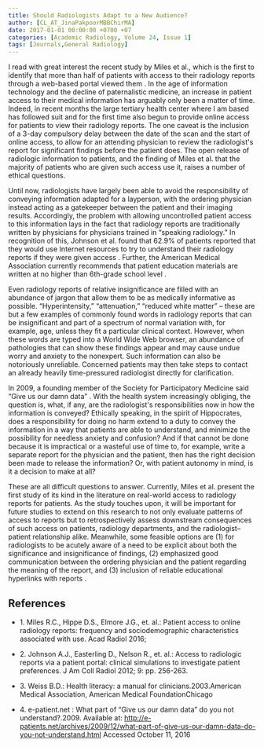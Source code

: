 ```yaml
---
title: Should Radiologists Adapt to a New Audience?
author: [CL_AT_JinaPakpoorMBBChirMA]
date: 2017-01-01 00:00:00 +0700 +07
categories: [Academic Radiology, Volume 24, Issue 1]
tags: [Journals,General Radiology]
---
```

I read with great interest the recent study by Miles et al., which is the first to identify that more than half of patients with access to their radiology reports through a web-based portal viewed them . In the age of information technology and the decline of paternalistic medicine, an increase in patient access to their medical information has arguably only been a matter of time. Indeed, in recent months the large tertiary health center where I am based has followed suit and for the first time also begun to provide online access for patients to view their radiology reports. The one caveat is the inclusion of a 3-day compulsory delay between the date of the scan and the start of online access, to allow for an attending physician to review the radiologist's report for significant findings before the patient does. The open release of radiologic information to patients, and the finding of Miles et al. that the majority of patients who are given such access use it, raises a number of ethical questions.

Until now, radiologists have largely been able to avoid the responsibility of conveying information adapted for a layperson, with the ordering physician instead acting as a gatekeeper between the patient and their imaging results. Accordingly, the problem with allowing uncontrolled patient access to this information lays in the fact that radiology reports are traditionally written by physicians for physicians trained in “speaking radiology.” In recognition of this, Johnson et al. found that 62.9% of patients reported that they would use Internet resources to try to understand their radiology reports if they were given access . Further, the American Medical Association currently recommends that patient education materials are written at no higher than 6th-grade school level .

Even radiology reports of relative insignificance are filled with an abundance of jargon that allow them to be as medically informative as possible. “Hyperintensity,” “attenuation,” “reduced white matter” – these are but a few examples of commonly found words in radiology reports that can be insignificant and part of a spectrum of normal variation with, for example, age, unless they fit a particular clinical context. However, when these words are typed into a World Wide Web browser, an abundance of pathologies that can show these findings appear and may cause undue worry and anxiety to the nonexpert. Such information can also be notoriously unreliable. Concerned patients may then take steps to contact an already heavily time-pressured radiologist directly for clarification.

In 2009, a founding member of the Society for Participatory Medicine said “Give us our damn data” . With the health system increasingly obliging, the question is, what, if any, are the radiologist's responsibilities now in how the information is conveyed? Ethically speaking, in the spirit of Hippocrates, does a responsibility for doing no harm extend to a duty to convey the information in a way that patients are able to understand, and minimize the possibility for needless anxiety and confusion? And if that cannot be done because it is impractical or a wasteful use of time to, for example, write a separate report for the physician and the patient, then has the right decision been made to release the information? Or, with patient autonomy in mind, is it a decision to make at all?

These are all difficult questions to answer. Currently, Miles et al. present the first study of its kind in the literature on real-world access to radiology reports for patients. As the study touches upon, it will be important for future studies to extend on this research to not only evaluate patterns of access to reports but to retrospectively assess downstream consequences of such access on patients, radiology departments, and the radiologist–patient relationship alike. Meanwhile, some feasible options are (1) for radiologists to be acutely aware of a need to be explicit about both the significance and insignificance of findings, (2) emphasized good communication between the ordering physician and the patient regarding the meaning of the report, and (3) inclusion of reliable educational hyperlinks with reports .

## References

- 1\. Miles R.C., Hippe D.S., Elmore J.G., et. al.: Patient access to online radiology reports: frequency and sociodemographic characteristics associated with use. Acad Radiol 2016;


- 2\. Johnson A.J., Easterling D., Nelson R., et. al.: Access to radiologic reports via a patient portal: clinical simulations to investigate patient preferences. J Am Coll Radiol 2012; 9: pp. 256-263.


- 3\. Weiss B.D.: Health literacy: a manual for clinicians.2003.American Medical Association, American Medical FoundationChicago


- 4\. e-patient.net : What part of “Give us our damn data” do you not understand?.2009. Available at: http://e-patients.net/archives/2009/12/what-part-of-give-us-our-damn-data-do-you-not-understand.html Accessed October 11, 2016